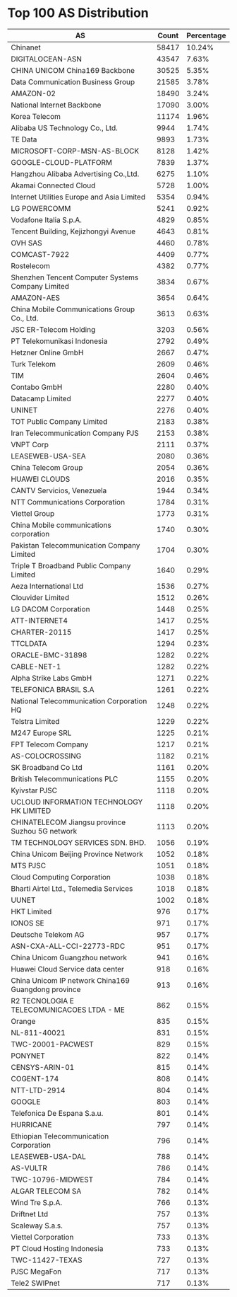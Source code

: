 # Top 100 AS Distribution
| AS | Count | Percentage |
|----|----|----|
| Chinanet | 58417 | 10.24% |
| DIGITALOCEAN-ASN | 43547 | 7.63% |
| CHINA UNICOM China169 Backbone | 30525 | 5.35% |
| Data Communication Business Group | 21585 | 3.78% |
| AMAZON-02 | 18490 | 3.24% |
| National Internet Backbone | 17090 | 3.00% |
| Korea Telecom | 11174 | 1.96% |
| Alibaba US Technology Co., Ltd. | 9944 | 1.74% |
| TE Data | 9893 | 1.73% |
| MICROSOFT-CORP-MSN-AS-BLOCK | 8128 | 1.42% |
| GOOGLE-CLOUD-PLATFORM | 7839 | 1.37% |
| Hangzhou Alibaba Advertising Co.,Ltd. | 6275 | 1.10% |
| Akamai Connected Cloud | 5728 | 1.00% |
| Internet Utilities Europe and Asia Limited | 5354 | 0.94% |
| LG POWERCOMM | 5241 | 0.92% |
| Vodafone Italia S.p.A. | 4829 | 0.85% |
| Tencent Building, Kejizhongyi Avenue | 4643 | 0.81% |
| OVH SAS | 4460 | 0.78% |
| COMCAST-7922 | 4409 | 0.77% |
| Rostelecom | 4382 | 0.77% |
| Shenzhen Tencent Computer Systems Company Limited | 3834 | 0.67% |
| AMAZON-AES | 3654 | 0.64% |
| China Mobile Communications Group Co., Ltd. | 3613 | 0.63% |
| JSC ER-Telecom Holding | 3203 | 0.56% |
| PT Telekomunikasi Indonesia | 2792 | 0.49% |
| Hetzner Online GmbH | 2667 | 0.47% |
| Turk Telekom | 2609 | 0.46% |
| TIM | 2604 | 0.46% |
| Contabo GmbH | 2280 | 0.40% |
| Datacamp Limited | 2277 | 0.40% |
| UNINET | 2276 | 0.40% |
| TOT Public Company Limited | 2183 | 0.38% |
| Iran Telecommunication Company PJS | 2153 | 0.38% |
| VNPT Corp | 2111 | 0.37% |
| LEASEWEB-USA-SEA | 2080 | 0.36% |
| China Telecom Group | 2054 | 0.36% |
| HUAWEI CLOUDS | 2016 | 0.35% |
| CANTV Servicios, Venezuela | 1944 | 0.34% |
| NTT Communications Corporation | 1784 | 0.31% |
| Viettel Group | 1773 | 0.31% |
| China Mobile communications corporation | 1740 | 0.30% |
| Pakistan Telecommunication Company Limited | 1704 | 0.30% |
| Triple T Broadband Public Company Limited | 1640 | 0.29% |
| Aeza International Ltd | 1536 | 0.27% |
| Clouvider Limited | 1512 | 0.26% |
| LG DACOM Corporation | 1448 | 0.25% |
| ATT-INTERNET4 | 1417 | 0.25% |
| CHARTER-20115 | 1417 | 0.25% |
| TTCLDATA | 1294 | 0.23% |
| ORACLE-BMC-31898 | 1282 | 0.22% |
| CABLE-NET-1 | 1282 | 0.22% |
| Alpha Strike Labs GmbH | 1271 | 0.22% |
| TELEFONICA BRASIL S.A | 1261 | 0.22% |
| National Telecommunication Corporation HQ | 1248 | 0.22% |
| Telstra Limited | 1229 | 0.22% |
| M247 Europe SRL | 1225 | 0.21% |
| FPT Telecom Company | 1217 | 0.21% |
| AS-COLOCROSSING | 1182 | 0.21% |
| SK Broadband Co Ltd | 1161 | 0.20% |
| British Telecommunications PLC | 1155 | 0.20% |
| Kyivstar PJSC | 1118 | 0.20% |
| UCLOUD INFORMATION TECHNOLOGY HK LIMITED | 1118 | 0.20% |
| CHINATELECOM Jiangsu province Suzhou 5G network | 1113 | 0.20% |
| TM TECHNOLOGY SERVICES SDN. BHD. | 1056 | 0.19% |
| China Unicom Beijing Province Network | 1052 | 0.18% |
| MTS PJSC | 1051 | 0.18% |
| Cloud Computing Corporation | 1038 | 0.18% |
| Bharti Airtel Ltd., Telemedia Services | 1018 | 0.18% |
| UUNET | 1002 | 0.18% |
| HKT Limited | 976 | 0.17% |
| IONOS SE | 971 | 0.17% |
| Deutsche Telekom AG | 957 | 0.17% |
| ASN-CXA-ALL-CCI-22773-RDC | 951 | 0.17% |
| China Unicom Guangzhou network | 941 | 0.16% |
| Huawei Cloud Service data center | 918 | 0.16% |
| China Unicom IP network China169 Guangdong province | 913 | 0.16% |
| R2 TECNOLOGIA E TELECOMUNICACOES LTDA - ME | 862 | 0.15% |
| Orange | 835 | 0.15% |
| NL-811-40021 | 831 | 0.15% |
| TWC-20001-PACWEST | 829 | 0.15% |
| PONYNET | 822 | 0.14% |
| CENSYS-ARIN-01 | 815 | 0.14% |
| COGENT-174 | 808 | 0.14% |
| NTT-LTD-2914 | 804 | 0.14% |
| GOOGLE | 803 | 0.14% |
| Telefonica De Espana S.a.u. | 801 | 0.14% |
| HURRICANE | 797 | 0.14% |
| Ethiopian Telecommunication Corporation | 796 | 0.14% |
| LEASEWEB-USA-DAL | 788 | 0.14% |
| AS-VULTR | 786 | 0.14% |
| TWC-10796-MIDWEST | 784 | 0.14% |
| ALGAR TELECOM SA | 782 | 0.14% |
| Wind Tre S.p.A. | 766 | 0.13% |
| Driftnet Ltd | 757 | 0.13% |
| Scaleway S.a.s. | 757 | 0.13% |
| Viettel Corporation | 733 | 0.13% |
| PT Cloud Hosting Indonesia | 733 | 0.13% |
| TWC-11427-TEXAS | 727 | 0.13% |
| PJSC MegaFon | 717 | 0.13% |
| Tele2 SWIPnet | 717 | 0.13% |
